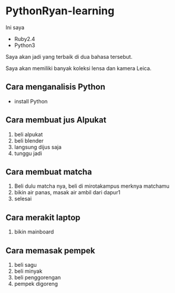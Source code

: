 # PythonRyan-learning
Ini saya

- Ruby2.4
- Python3

Saya akan jadi yang terbaik di dua bahasa tersebut.

Saya akan memiliki banyak koleksi lensa dan kamera Leica.

## Cara menganalisis Python

- install Python

## Cara membuat jus Alpukat
1. beli alpukat
2. beli blender
3. langsung dijus saja
4. tunggu jadi

## Cara membuat matcha
1. Beli dulu matcha nya, beli di mirotakampus merknya matchamu 
2. bikin air panas, masak air ambil dari dapur1
3. selesai

## Cara merakit laptop
1. bikin mainboard

## Cara memasak pempek
1. beli sagu
2. beli minyak
3. beli penggorengan
4. pempek digoreng
